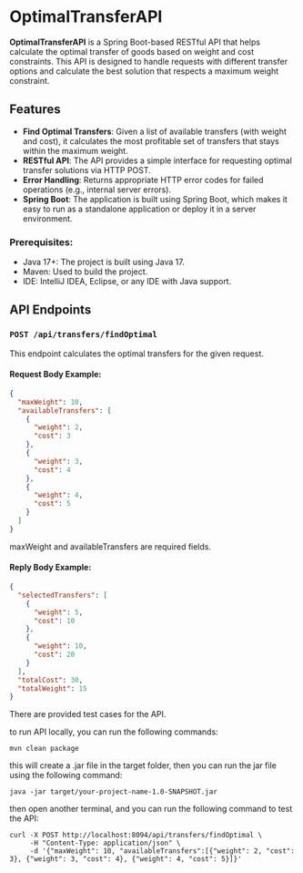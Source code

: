 # OptimalTransferAPI

**OptimalTransferAPI** is a Spring Boot-based RESTful API that helps calculate the optimal transfer of goods based on weight and cost constraints. This API is designed to handle requests with different transfer options and calculate the best solution that respects a maximum weight constraint.

## Features

- **Find Optimal Transfers**: Given a list of available transfers (with weight and cost), it calculates the most profitable set of transfers that stays within the maximum weight.
- **RESTful API**: The API provides a simple interface for requesting optimal transfer solutions via HTTP POST.
- **Error Handling**: Returns appropriate HTTP error codes for failed operations (e.g., internal server errors).
- **Spring Boot**: The application is built using Spring Boot, which makes it easy to run as a standalone application or deploy it in a server environment.

### Prerequisites:
- Java 17+: The project is built using Java 17.
- Maven: Used to build the project.
- IDE: IntelliJ IDEA, Eclipse, or any IDE with Java support.

## API Endpoints

### `POST /api/transfers/findOptimal`

This endpoint calculates the optimal transfers for the given request.

#### Request Body Example:
```json
{
  "maxWeight": 10,
  "availableTransfers": [
    {
      "weight": 2,
      "cost": 3
    },
    {
      "weight": 3,
      "cost": 4
    },
    {
      "weight": 4,
      "cost": 5
    }
  ]
}
```
maxWeight and availableTransfers are required fields.


#### Reply Body Example:
```json
{
  "selectedTransfers": [
    {
      "weight": 5,
      "cost": 10
    },
    {
      "weight": 10,
      "cost": 20
    }
  ],
  "totalCost": 30,
  "totalWeight": 15
}
```

There are provided test cases for the API.

to run API locally, you can run the following commands:
```shell
mvn clean package
```
this will create a .jar file in the target folder, then you can run the jar file using the following command:
```shell 
java -jar target/your-project-name-1.0-SNAPSHOT.jar
```
then open another terminal, and you can run the following command to test the API:
```shell
curl -X POST http://localhost:8094/api/transfers/findOptimal \
     -H "Content-Type: application/json" \
     -d '{"maxWeight": 10, "availableTransfers":[{"weight": 2, "cost": 3}, {"weight": 3, "cost": 4}, {"weight": 4, "cost": 5}]}'
```

